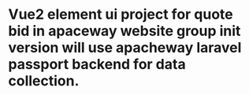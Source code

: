 # Vue2 element ui  project for quote bid  in apaceway website group  init version  will use apacheway laravel passport backend for data collection. 

